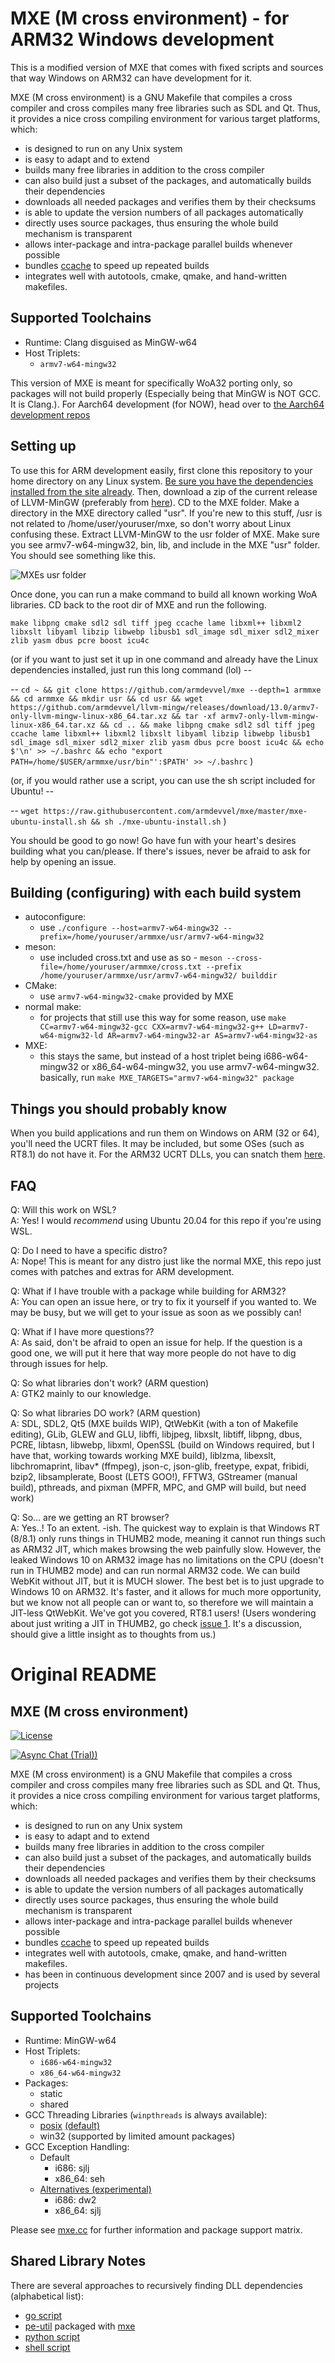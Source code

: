 # MXE (M cross environment) - for ARM32 Windows development

This is a modified version of MXE that comes with fixed scripts and sources that way Windows on ARM32 can have development for it. 

MXE (M cross environment) is a GNU Makefile that compiles a cross
compiler and cross compiles many free libraries such as SDL and
Qt. Thus, it provides a nice cross compiling environment for
various target platforms, which:

  * is designed to run on any Unix system
  * is easy to adapt and to extend
  * builds many free libraries in addition to the cross compiler
  * can also build just a subset of the packages, and automatically builds their dependencies
  * downloads all needed packages and verifies them by their checksums
  * is able to update the version numbers of all packages automatically
  * directly uses source packages, thus ensuring the whole build mechanism is transparent
  * allows inter-package and intra-package parallel builds whenever possible
  * bundles [ccache](https://ccache.samba.org) to speed up repeated builds
  * integrates well with autotools, cmake, qmake, and hand-written makefiles.
  
## Supported Toolchains

  * Runtime: Clang disguised as MinGW-w64
  * Host Triplets:
    - `armv7-w64-mingw32`
    
This version of MXE is meant for specifically WoA32 porting only, so packages will not build properly (Especially being that MinGW is NOT GCC. It is Clang.). For Aarch64 development (for NOW), head over to [the Aarch64 development repos](https://github.com/aarch64devel/mxe) 

## Setting up

To use this for ARM development easily, first clone this repository to your home directory on any Linux system. [Be sure you have the dependencies installed from the site already](https://mxe.cc). Then, download a zip of the current release of LLVM-MinGW (preferably from [here](https://github.com/armdevvel/llvm-mingw/releases)). CD to the MXE folder. Make a directory in the MXE directory called "usr". If you're new to this stuff, /usr is not related to /home/user/youruser/mxe, so don't worry about Linux confusing these. Extract LLVM-MinGW to the usr folder of MXE. Make sure you see armv7-w64-mingw32, bin, lib, and include in the MXE "usr" folder. You should see something like this.

![MXEs usr folder](images/mxeusr2.png?raw=true)

Once done, you can run a make command to build all known working WoA libraries. CD back to the root dir of MXE and run the following.

`make libpng cmake sdl2 sdl tiff jpeg ccache lame libxml++ libxml2 libxslt libyaml libzip libwebp libusb1 sdl_image sdl_mixer sdl2_mixer zlib yasm dbus pcre boost icu4c`

(or if you want to just set it up in one command and already have the Linux dependencies installed, just run this long command (lol) --

-- `cd ~ && git clone https://github.com/armdevvel/mxe --depth=1 armmxe && cd armmxe && mkdir usr && cd usr && wget https://github.com/armdevvel/llvm-mingw/releases/download/13.0/armv7-only-llvm-mingw-linux-x86_64.tar.xz && tar -xf armv7-only-llvm-mingw-linux-x86_64.tar.xz && cd .. && make libpng cmake sdl2 sdl tiff jpeg ccache lame libxml++ libxml2 libxslt libyaml libzip libwebp libusb1 sdl_image sdl_mixer sdl2_mixer zlib yasm dbus pcre boost icu4c && echo $'\n' >> ~/.bashrc && echo "export PATH=/home/$USER/armmxe/usr/bin"':$PATH' >> ~/.bashrc` )

(or, if you would rather use a script, you can use the sh script included for Ubuntu! -- 

-- `wget https://raw.githubusercontent.com/armdevvel/mxe/master/mxe-ubuntu-install.sh && sh ./mxe-ubuntu-install.sh` )

You should be good to go now! Go have fun with your heart's desires building what you can/please. If there's issues, never be afraid to ask for help by opening an issue.

## Building (configuring) with each build system

  * autoconfigure:
    - use `./configure --host=armv7-w64-mingw32 --prefix=/home/youruser/armmxe/usr/armv7-w64-mingw32`
  * meson: 
    - use included cross.txt and use as so - `meson --cross-file=/home/youruser/armmxe/cross.txt --prefix /home/youruser/armmxe/usr/armv7-w64-mingw32/ builddir`
  * CMake:
    - use `armv7-w64-mingw32-cmake` provided by MXE
  * normal make:
    - for projects that still use this way for some reason, use `make CC=armv7-w64-mingw32-gcc CXX=armv7-w64-mingw32-g++ LD=armv7-w64-mignw32-ld AR=armv7-w64-mingw32-ar AS=armv7-w64-mingw32-as`
  * MXE:
    - this stays the same, but instead of a host triplet being i686-w64-mingw32 or x86_64-w64-mingw32, you use armv7-w64-mingw32. basically, run `make MXE_TARGETS="armv7-w64-mingw32" package`

## Things you should probably know

When you build applications and run them on Windows on ARM (32 or 64), you'll need the UCRT files. It may be included, but some OSes (such as RT8.1) do not have it. For the ARM32 UCRT DLLs, you can snatch them [here](resources/PooCRT.tar.xz).
	
## FAQ

Q: Will this work on WSL?  \
A: Yes! I would *recommend* using Ubuntu 20.04 for this repo if you're using WSL.

Q: Do I need to have a specific distro? \
A: Nope! This is meant for any distro just like the normal MXE, this repo just comes with patches and extras for ARM development.

Q: What if I have trouble with a package while building for ARM32? \
A: You can open an issue here, or try to fix it yourself if you wanted to. We may be busy, but we will get to your issue as soon as we possibly can!

Q: What if I have more questions?? \
A: As said, don't be afraid to open an issue for help. If the question is a good one, we will put it here that way more people do not have to dig through issues for help.

Q: So what libraries don't work? (ARM question) \
A: GTK2 mainly to our knowledge.

Q: So what libraries DO work? (ARM question) \
A: SDL, SDL2, Qt5 (MXE builds WIP), QtWebKit (with a ton of Makefile editing), GLib, GLEW and GLU, libffi, libjpeg, libxslt, libtiff, libpng, dbus, PCRE, libtasn, libwebp, libxml, OpenSSL (build on Windows required, but I have that, working towards working MXE build), liblzma, libexslt, libchromaprint, libav* (ffmpeg), json-c, json-glib, freetype, expat, fribidi, bzip2, libsamplerate, Boost (LETS GOO!), FFTW3, GStreamer (manual build), pthreads, and pixman (MPFR, MPC, and GMP will build, but need work)

Q: So... are we getting an RT browser? \
A: Yes..! To an extent. -ish. The quickest way to explain is that Windows RT (8/8.1) only runs things in THUMB2 mode, meaning it cannot run things such as ARM32 JIT, which makes browsing the web painfully slow. However, the leaked Windows 10 on ARM32 image has no limitations on the CPU (doesn't run in THUMB2 mode) and can run normal ARM32 code. We can build WebKit without JIT, but it is MUCH slower. The best bet is to just upgrade to Windows 10 on ARM32. It's faster, and it allows for much more opportunity, but we know not all people can or want to, so therefore we will maintain a JIT-less QtWebKit. We've got you covered, RT8.1 users! (Users wondering about just writing a JIT in THUMB2, go check [issue 1](https://github.com/armdevvel/mxe/issues/1). It's a discussion, should give a little insight as to thoughts from us.)
	
# Original README

## MXE (M cross environment)

[![License][license-badge]][license-page]

[license-page]: LICENSE.md
[license-badge]: https://img.shields.io/badge/License-MIT-brightgreen.svg

[![Async Chat (Trial))](https://img.shields.io/badge/zulip-join_chat-brightgreen.svg)](https://mxe.zulipchat.com/)

MXE (M cross environment) is a GNU Makefile that compiles a cross
compiler and cross compiles many free libraries such as SDL and
Qt. Thus, it provides a nice cross compiling environment for
various target platforms, which:

  * is designed to run on any Unix system
  * is easy to adapt and to extend
  * builds many free libraries in addition to the cross compiler
  * can also build just a subset of the packages, and automatically builds their dependencies
  * downloads all needed packages and verifies them by their checksums
  * is able to update the version numbers of all packages automatically
  * directly uses source packages, thus ensuring the whole build mechanism is transparent
  * allows inter-package and intra-package parallel builds whenever possible
  * bundles [ccache](https://ccache.samba.org) to speed up repeated builds
  * integrates well with autotools, cmake, qmake, and hand-written makefiles.
  * has been in continuous development since 2007 and is used by several projects

## Supported Toolchains

  * Runtime: MinGW-w64
  * Host Triplets:
    - `i686-w64-mingw32`
    - `x86_64-w64-mingw32`
  * Packages:
    - static
    - shared
  * GCC Threading Libraries (`winpthreads` is always available):
    - [posix](https://github.com/mxe/mxe/pull/958) [(default)](https://github.com/mxe/mxe/issues/2258)
    - win32 (supported by limited amount packages)
  * GCC Exception Handling:
    - Default
      - i686: sjlj
      - x86_64: seh
    - [Alternatives (experimental)](https://github.com/mxe/mxe/pull/1664)
      - i686: dw2
      - x86_64: sjlj

Please see [mxe.cc](https://mxe.cc/) for further information and package support matrix.

## Shared Library Notes
There are several approaches to recursively finding DLL dependencies (alphabetical list):
  * [go script](https://github.com/desertbit/gml/blob/master/cmd/gml-copy-dlls/main.go)
  * [pe-util](https://github.com/gsauthof/pe-util) packaged with [mxe](https://github.com/mxe/mxe/blob/master/src/pe-util.mk)
  * [python script](https://github.com/mxe/mxe/blob/master/tools/copydlldeps.py)
  * [shell script](https://github.com/mxe/mxe/blob/master/tools/copydlldeps.md)
